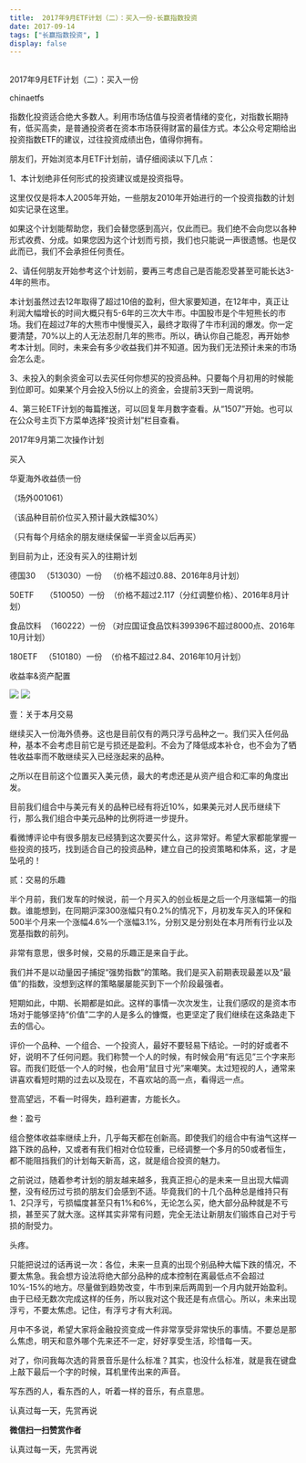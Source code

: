 ```yaml
---
title:  2017年9月ETF计划（二）：买入一份-长赢指数投资
date: 2017-09-14
tags: ["长赢指数投资", ]
display: false
---
```



## 



2017年9月ETF计划（二）：买入一份




chinaetfs




指数化投资适合绝大多数人。利用市场估值与投资者情绪的变化，对指数长期持有，低买高卖，是普通投资者在资本市场获得财富的最佳方式。本公众号定期给出投资指数ETF的建议，过往投资成绩出色，值得你拥有。


<mpvoice frameborder="0" class="res_iframe js_editor_audio audio_iframe" src="/cgi-bin/readtemplate?t=tmpl/audio_tmpl&amp;name=My%20Personal%20Song&amp;play_length=03:45" isaac2="1" low_size="430.72" source_size="430.7" high_size="1758.39" name="My&nbsp;Personal&nbsp;Song" play_length="225000" voice_encode_fileid="MzIwMTIzNDMwNF8yNjUzNDA4NjEw"></mpvoice>





朋友们，开始浏览本月ETF计划前，请仔细阅读以下几点：



1、本计划绝非任何形式的投资建议或是投资指导。



这里仅仅是将本人2005年开始，一些朋友2010年开始进行的一个投资指数的计划如实记录在这里。



如果这个计划能帮助您，我们会替您感到高兴，仅此而已。我们绝不会向您以各种形式收费、分成。如果您因为这个计划而亏损，我们也只能说一声很遗憾。也是仅此而已，我们不会承担任何责任。



2、请任何朋友开始参考这个计划前，要再三考虑自己是否能忍受甚至可能长达3-4年的熊市。



本计划虽然过去12年取得了超过10倍的盈利，但大家要知道，在12年中，真正让利润大幅增长的时间大概只有5-6年的三次大牛市。中国股市是个牛短熊长的市场。我们在超过7年的大熊市中慢慢买入，最终才取得了牛市利润的爆发。你一定要清楚，70%以上的人无法忍耐几年的熊市。所以，确认你自己能忍，再开始参考本计划。同时，未来会有多少收益我们并不知道。因为我们无法预计未来的市场会怎么走。



3、未投入的剩余资金可以去买任何你想买的投资品种。只要每个月初用的时候能到位即可。如果某个月会投入5份以上的资金，会提前3天到一周说明。



4、第三轮ETF计划的每篇推送，可以回复年月数字查看。从“1507”开始。也可以在公众号主页下方菜单选择“投资计划”栏目查看。







2017年9月第二次操作计划





买入

华夏海外收益债一份

（场外001061）

（该品种目前价位买入预计最大跌幅30%）





（只有每个月结余的朋友继续保留一半资金以后再买）









到目前为止，还没有买入的往期计划



德国30&nbsp;&nbsp; （513030）一份&nbsp;&nbsp; （价格不超过0.88、2016年8月计划）



50ETF&nbsp;&nbsp;&nbsp;&nbsp; （510050）一份&nbsp; （价格不超过2.117（分红调整价格）、2016年8月计划）

食品饮料&nbsp; （160222）一份 （对应国证食品饮料399396不超过8000点、2016年10月计划）

180ETF&nbsp;&nbsp; （510180）一份&nbsp; （价格不超过2.84、2016年10月计划）







收益率&amp;资产配置



<img data-s="300,640" data-type="png" src="https://mmbiz.qpic.cn/mmbiz_png/SEPick5M9xjMpI3SoyTylxJ2Pye5M3junmiagYUFRnIKV5ia08cOrhjbGVsg7IUK65SW63UoCOKvE6ffKOVVBIUsg/0?wx_fmt=png" class="" data-ratio="1.6932153392330382" data-w="339"/>



<img data-s="300,640" data-type="png" src="https://mmbiz.qpic.cn/mmbiz_png/SEPick5M9xjMpI3SoyTylxJ2Pye5M3jun2CWRChuKPtnNkD7Yv8c6O2mwNwUBNeiaicXiabibb8lsy3lDs27aQubIfg/0?wx_fmt=png" class="" data-ratio="0.6226138032305433" data-w="681"/>











壹：关于本月交易

继续买入一份海外债券。这也是目前仅有的两只浮亏品种之一。我们买入任何品种，基本不会考虑目前它是亏损还是盈利。不会为了降低成本补仓，也不会为了牺牲收益率而不敢继续买入已经涨起来的品种。



之所以在目前这个位置买入美元债，最大的考虑还是从资产组合和汇率的角度出发。



目前我们组合中与美元有关的品种已经有将近10%，如果美元对人民币继续下行，那么我们组合中美元品种的比例将进一步提升。



看微博评论中有很多朋友已经猜到这次要买什么，这非常好。希望大家都能掌握一些投资的技巧，找到适合自己的投资品种，建立自己的投资策略和体系，这，才是坠吼的！



贰：交易的乐趣

半个月前，我们发车的时候说，前一个月买入的创业板是之后一个月涨幅第一的指数。谁能想到，在同期沪深300涨幅只有0.2%的情况下，月初发车买入的环保和500半个月来一个涨幅4.6%一个涨幅3.1%，分别又是分别处在本月所有行业以及宽基指数的前列。



非常有意思，很多时候，交易的乐趣正是来自于此。



我们并不是以动量因子捕捉“强势指数”的策略。我们是买入前期表现最差以及“最值”的指数，没想到这样的策略屡屡能买到下一个阶段最强者。



短期如此，中期、长期都是如此。这样的事情一次次发生，让我们感叹的是资本市场对于能够坚持“价值”二字的人是多么的慷慨，也更坚定了我们继续在这条路走下去的信心。



评价一个品种、一个组合、一个投资人，最好不要轻易下结论。一时的好或者不好，说明不了任何问题。我们称赞一个人的时候，有时候会用“有远见”三个字来形容。而我们贬低一个人的时候，也会用“鼠目寸光”来嘲笑。太过短视的人，通常来讲喜欢看短时期的过去以及现在，不喜欢站的高一点，看得远一点。



登高望远，不看一时得失，趋利避害，方能长久。



叁：盈亏

组合整体收益率继续上升，几乎每天都在创新高。即使我们的组合中有油气这样一路下跌的品种，又或者有我们相对仓位较重，已经调整一个多月的50或者恒生，都不能阻挡我们的计划每天新高，这，就是组合投资的魅力。



之前说过，随着参考计划的朋友越来越多，我真正担心的是未来一旦出现大幅调整，没有经历过亏损的朋友们会感到不适。毕竟我们的十几个品种总是维持只有1、2只浮亏，亏损幅度甚至只有1%和6%，无论怎么买，绝大部分品种就是不亏损，甚至买了就大涨。这样其实非常有问题，完全无法让新朋友们锻炼自己对于亏损的耐受力。



头疼。



只能把说过的话再说一次：各位，未来一旦真的出现个别品种大幅下跌的情况，不要太焦急。我会想方设法将绝大部分品种的成本控制在离最低点不会超过10%-15%的地方。尽量做到趋势改变，牛市到来后两周到一个月内就开始盈利。由于已经无数次完成这样的任务，所以我对这个我还是有点信心。所以，未来出现浮亏，不要太焦虑。记住，有浮亏才有大利润。



月中不多说，希望大家将金融投资变成一件非常享受非常快乐的事情。不要总是那么焦虑，明天和意外哪个先来还不一定，好好享受生活，珍惜每一天。



对了，你问我每次选的背景音乐是什么标准？其实，也没什么标准，就是我在键盘上敲下最后一个字的时候，耳机里传出来的声音。



写东西的人，看东西的人，听着一样的音乐，有点意思。







认真过每一天，先赏再说


**微信扫一扫赞赏作者**






认真过每一天，先赏再说